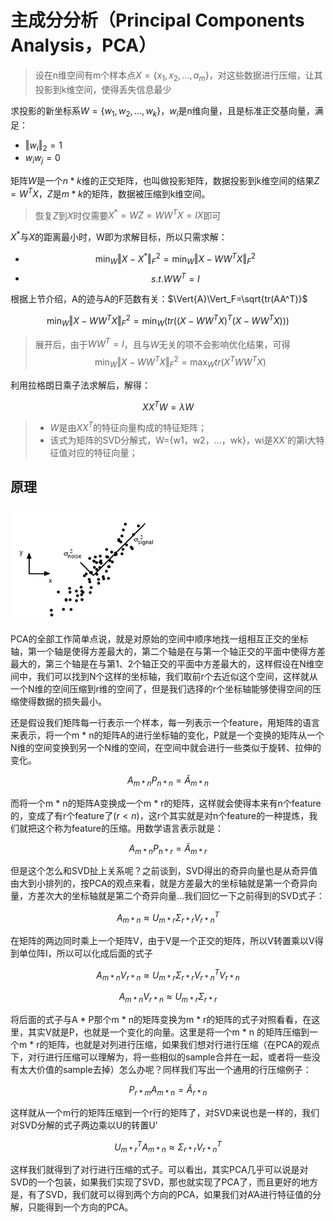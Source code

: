 # 主成分分析（Principal Components Analysis，PCA）
> 设在n维空间有m个样本点$X=\lbrace{x_1,x_2,...,a_m}\rbrace$，对这些数据进行压缩，让其投影到k维空间，使得丢失信息最少

求投影的新坐标系$W=\lbrace{w_1,w_2,...,w_k}\rbrace$，$w_i$是n维向量，且是标准正交基向量，满足：
* $\Vert{w_i}\Vert_2=1$
* $w_iw_j=0$

矩阵$W$是一个$n * k$维的正交矩阵，也叫做投影矩阵，数据投影到k维空间的结果$Z=W^TX$，$Z$是$m * k$的矩阵，数据被压缩到k维空间。
> 恢复$Z$到$X$时仅需要$X^*=WZ=WW^TX=IX$即可

$X^*$与$X$的距离最小时，W即为求解目标，所以只需求解：

* $$\min_{W}{\Vert{X-X^*}\Vert_F^2} = \min_{W}{\Vert{ X-WW^TX}\Vert_F^2}$$
* $$s.t.WW^T=I$$

根据上节介绍，A的迹与A的F范数有关：$\Vert{A}\Vert_F=\sqrt{tr(AA^T)}$

$$\min_{W}{\Vert{X-WW^TX}\Vert_F^2} = \min_{W}(tr((X-WW^TX)^T(X-WW^TX)))$$

> 展开后，由于$WW^T=I$，且与$W$无关的项不会影响优化结果，可得
> $$\min_{W}\Vert{X-WW^TX}\Vert_F^2 = \max_{W}tr(X^TWW^TX)$$

利用拉格朗日乘子法求解后，解得：

$$XX^TW = λW$$

> * $W$是由$XX^T$的特征向量构成的特征矩阵；
> * 该式为矩阵的SVD分解式，W={w1，w2，...，wk}，wi是XX'的第i大特征值对应的特征向量；

## 原理
![](./img/pca_1.png)  

PCA的全部工作简单点说，就是对原始的空间中顺序地找一组相互正交的坐标轴，第一个轴是使得方差最大的，第二个轴是在与第一个轴正交的平面中使得方差最大的，第三个轴是在与第1、2个轴正交的平面中方差最大的，这样假设在N维空间中，我们可以找到N个这样的坐标轴，我们取前r个去近似这个空间，这样就从一个N维的空间压缩到r维的空间了，但是我们选择的r个坐标轴能够使得空间的压缩使得数据的损失最小。 

还是假设我们矩阵每一行表示一个样本，每一列表示一个feature，用矩阵的语言来表示，将一个m * n的矩阵A的进行坐标轴的变化，P就是一个变换的矩阵从一个N维的空间变换到另一个N维的空间，在空间中就会进行一些类似于旋转、拉伸的变化。

$$A_{m * n}P_{n * n}=\tilde{A}_{m * n}$$

而将一个m * n的矩阵A变换成一个m * r的矩阵，这样就会使得本来有n个feature的，变成了有r个feature了$(r < n)$，这r个其实就是对n个feature的一种提炼，我们就把这个称为feature的压缩。用数学语言表示就是：

$$A_{m * n}P_{n * r}=\tilde{A}_{m * r}$$

但是这个怎么和SVD扯上关系呢？之前谈到，SVD得出的奇异向量也是从奇异值由大到小排列的，按PCA的观点来看，就是方差最大的坐标轴就是第一个奇异向量，方差次大的坐标轴就是第二个奇异向量…我们回忆一下之前得到的SVD式子：

$${{A} _{m * n}}\approx{U _{m * r}\Sigma _{r * r} V _{r * n}^T}$$

在矩阵的两边同时乘上一个矩阵V，由于V是一个正交的矩阵，所以V转置乘以V得到单位阵I，所以可以化成后面的式子

$${{A} _{m * n}V _{r * n}}\approx{U _{m * r}\Sigma _{r * r} V _{r * n}^TV _{r * n}}$$

$${{A} _{m * n}V _{r * n}}\approx{U _{m * r}\Sigma _{r * r}}$$

将后面的式子与A * P那个m * n的矩阵变换为m * r的矩阵的式子对照看看，在这里，其实V就是P，也就是一个变化的向量。这里是将一个m * n 的矩阵压缩到一个m * r的矩阵，也就是对列进行压缩，如果我们想对行进行压缩（在PCA的观点下，对行进行压缩可以理解为，将一些相似的sample合并在一起，或者将一些没有太大价值的sample去掉）怎么办呢？同样我们写出一个通用的行压缩例子：

$$P_{r * m}A_{m * n}=\tilde{A}_{r * n}$$

这样就从一个m行的矩阵压缩到一个r行的矩阵了，对SVD来说也是一样的，我们对SVD分解的式子两边乘以U的转置U'

$${{U} _{m * r}^TA _{m * n}}\approx{\Sigma _{r * r}V _{r * n}^T}$$

这样我们就得到了对行进行压缩的式子。可以看出，其实PCA几乎可以说是对SVD的一个包装，如果我们实现了SVD，那也就实现了PCA了，而且更好的地方是，有了SVD，我们就可以得到两个方向的PCA，如果我们对A’A进行特征值的分解，只能得到一个方向的PCA。